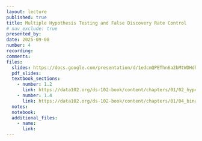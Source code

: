 ```yaml
---
layout: lecture
published: true
title: Multiple Hypothesis Testing and False Discovery Rate Control
# nav_exclude: true
presented_by:
date: 2025-09-08
number: 4
recording: 
comments:
files:
  slides: https://docs.google.com/presentation/d/1edcmQPEThn6a2bMtWDHdhF5p2G2AwO2O7G9TbNGCGNQ/edit?usp=sharing
  pdf_slides:
  textbook_sections:
    - number: 1.2
      link: https://data102.org/ds-102-book/content/chapters/01/02_hypothesis_testing.html
    - number: 1.4
      link: https://data102.org/ds-102-book/content/chapters/01/04_binary_classification.html
  notes:
  notebook:
  additional_files:
    - name:
      link:
---
```


